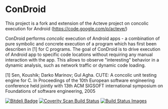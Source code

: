 ConDroid
==========================

This project is a fork and extension of the Acteve project on concolic execution for Android (https://code.google.com/p/acteve/)


ConDroid performs <i>concolic</i> execution of Android apps - a combination of pure symbolic and concrete execution of a program which has first been describen in [1] for C programs. 
The goal of ConDroid is to drive execution of Android app to specific code locations without requiring any manual interaction with the app. This allows to observe "interesting" behavior in a dynamic analysis, such as network traffic or dynamic code loading.


[1] Sen, Koushik; Darko Marinov; Gul Agha. CUTE: A concolic unit testing engine for C. In Proceedings of the 10th European software engineering conference held jointly with 13th ACM SIGSOFT international symposium on Foundations of software engineering, 2005

[![Bitdeli Badge](https://d2weczhvl823v0.cloudfront.net/JulianSchuette/condroid/trend.png)](https://bitdeli.com/free "Bitdeli Badge")
<a href="https://scan.coverity.com/projects/3500">
<img alt="Coverity Scan Build Status"
src="https://scan.coverity.com/projects/3500/badge.svg"/></a>
<a href="#" name="status-images" class="open-popup" data-ember-action="786"><img src="https://travis-ci.org/JulianSchuette/ConDroid.svg" data-bindattr-787="787" title="Build Status Images"></a>